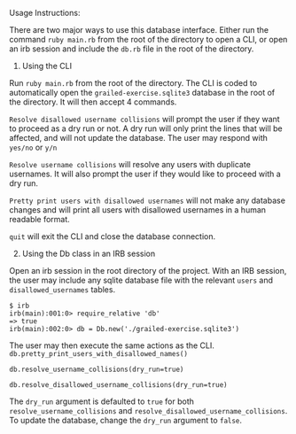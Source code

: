 Usage Instructions:

There are two major ways to use this database interface. Either run the command
`ruby main.rb` from the root of the directory to open a CLI, or open an irb session
and include the `db.rb` file in the root of the directory.

1) Using the CLI

Run `ruby main.rb` from the root of the directory. The CLI is coded to automatically
open the `grailed-exercise.sqlite3` database in the root of the directory. It will
then accept 4 commands.

`Resolve disallowed username collisions` will prompt the user if they want to
proceed as a dry run or not. A dry run will only print the
lines that will be affected, and will not update the database. The user may respond
with `yes/no` or `y/n`

`Resolve username collisions` will resolve any users with duplicate usernames.
It will also prompt the user if they would like to proceed with a dry run.

`Pretty print users with disallowed usernames` will not make any database changes
and will print all users with disallowed usernames in a human readable format.

`quit` will exit the CLI and close the database connection.

2) Using the Db class in an IRB session

Open an irb session in the root directory of the project. With an IRB session,
the user may include any sqlite database file with the relevant `users` and
`disallowed_usernames` tables.

```
$ irb
irb(main):001:0> require_relative 'db'
=> true
irb(main):002:0> db = Db.new('./grailed-exercise.sqlite3')
 ```

 The user may then execute the same actions as the CLI.
 `db.pretty_print_users_with_disallowed_names()`

 `db.resolve_username_collisions(dry_run=true)`

 `db.resolve_disallowed_username_collisions(dry_run=true)`

 The `dry_run` argument is defaulted to `true` for both `resolve_username_collisions`
 and `resolve_disallowed_username_collisions`. To update the database, change the
 `dry_run` argument to `false`. 
